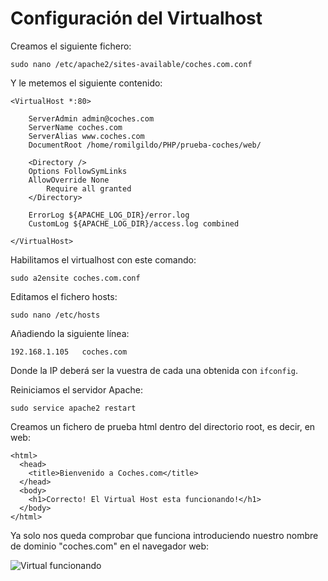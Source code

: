 # Configuración del Virtualhost

Creamos el siguiente fichero:

`sudo nano /etc/apache2/sites-available/coches.com.conf`

Y le metemos el siguiente contenido:

```
<VirtualHost *:80>

	ServerAdmin admin@coches.com
	ServerName coches.com
	ServerAlias www.coches.com
	DocumentRoot /home/romilgildo/PHP/prueba-coches/web/

	<Directory />
    Options FollowSymLinks
    AllowOverride None
		Require all granted
	</Directory>

	ErrorLog ${APACHE_LOG_DIR}/error.log
	CustomLog ${APACHE_LOG_DIR}/access.log combined

</VirtualHost>
```

Habilitamos el virtualhost con este comando:

`sudo a2ensite coches.com.conf`

Editamos el fichero hosts:

`sudo nano /etc/hosts`

Añadiendo la siguiente línea:

`192.168.1.105   coches.com`

Donde la IP deberá ser la vuestra de cada una obtenida con `ifconfig`.

Reiniciamos el servidor Apache:

`sudo service apache2 restart`

Creamos un fichero de prueba html dentro del directorio root, es decir, en web:

```
<html>
  <head>
    <title>Bienvenido a Coches.com</title>
  </head>
  <body>
    <h1>Correcto! El Virtual Host esta funcionando!</h1>
  </body>
</html>
```

Ya solo nos queda comprobar que funciona introduciendo nuestro nombre de dominio "coches.com" en el navegador web:

![Virtual funcionando](http://i628.photobucket.com/albums/uu6/romilgildo/VirtualHost_zpslj4wedm1.png)
